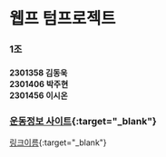 # 웹프 텀프로젝트
### 1조
#### 2301358 김동욱<br>2301406 박주현<br>2301456 이시온
### [운동정보 사이트](https://health365.netlify.app/){:target="_blank"}
[링크이름](https://www.google.co.kr/){:target="_blank"}
